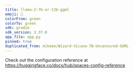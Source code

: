 ```yaml
---
title: llama-2-7b-or-13b-ggml
emoji: 🚀
colorFrom: green
colorTo: green
sdk: gradio
sdk_version: 3.37.0
app_file: app.py
pinned: true
duplicated_from: mikeee/Wizard-Vicuna-7B-Uncensored-GGML
---
```


Check out the configuration reference at https://huggingface.co/docs/hub/spaces-config-reference

